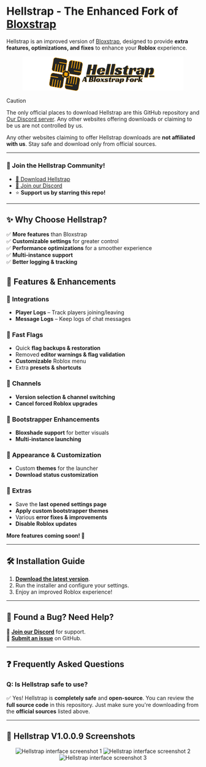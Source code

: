 # **Hellstrap** - The Enhanced Fork of [Bloxstrap](https://github.com/bloxstraplabs/bloxstrap)  

Hellstrap is an improved version of [Bloxstrap](https://github.com/bloxstraplabs/bloxstrap), designed to provide **extra features, optimizations, and fixes** to enhance your **Roblox** experience.  

<p align="center">
   <img src="https://github.com/midaskira/Hellstrap/raw/main/Images/Hellstrap-full-light.png" width="420" alt="Hellstrap Light Mode">
</p>

> [!CAUTION]
> The only official places to download Hellstrap are this GitHub repository and [Our Discord server](https://discord.gg/UuxcfqPNnA). Any other websites offering downloads or claiming to be us are not controlled by us.

Any other websites claiming to offer Hellstrap downloads are **not affiliated with us**. Stay safe and download only from official sources.  

---

### **🌟 Join the Hellstrap Community!**  
- [📂 Download Hellstrap](https://github.com/midaskira/Hellstrap/releases)  
- [💬 Join our Discord](https://discord.gg/UuxcfqPNnA)  
- ⭐ **Support us by starring this repo!**  

---

## **✨ Why Choose Hellstrap?**  
✅ **More features** than Bloxstrap  
✅ **Customizable settings** for greater control  
✅ **Performance optimizations** for a smoother experience  
✅ **Multi-instance support**  
✅ **Better logging & tracking**  


## **🌟 Features & Enhancements**  

### 🔹 **Integrations**  
- **Player Logs** – Track players joining/leaving  
- **Message Logs** – Keep logs of chat messages  

### 🔹 **Fast Flags**  
- Quick **flag backups & restoration**  
- Removed **editor warnings & flag validation**  
- **Customizable** Roblox menu  
- Extra **presets & shortcuts**  

### 🔹 **Channels**  
- **Version selection & channel switching**  
- **Cancel forced Roblox upgrades**  

### 🔹 **Bootstrapper Enhancements**  
- **Bloxshade support** for better visuals  
- **Multi-instance launching**  

### 🔹 **Appearance & Customization**  
- Custom **themes** for the launcher  
- **Download status customization**  

### 🔹 **Extras**  
- Save the **last opened settings page**  
- **Apply custom bootstrapper themes**  
- Various **error fixes & improvements**  
- **Disable Roblox updates**  

**More features coming soon! 🚀**  

---

## **🛠️ Installation Guide**  
1. **[Download the latest version](https://github.com/midaskira/Hellstrap/releases)**.  
2. Run the installer and configure your settings.  
3. Enjoy an improved Roblox experience!  

---

## **🐞 Found a Bug? Need Help?**  
💬 **[Join our Discord](https://discord.gg/UuxcfqPNnA)** for support.  
📌 **[Submit an issue](https://github.com/midaskira/Hellstrap/issues)** on GitHub.  

---

## **❓ Frequently Asked Questions**  

### **Q: Is Hellstrap safe to use?**  
✅ Yes! Hellstrap is **completely safe** and **open-source**. You can review the **full source code** in this repository. Just make sure you're downloading from the **official sources** listed above.  

---

## **📸 Hellstrap V1.0.0.9 Screenshots**  
<p align="center">
    <img src="https://i.imgur.com/5lMtLOW.png" alt="Hellstrap interface screenshot 1">
    <img src="https://i.imgur.com/cFBmtfO.png" alt="Hellstrap interface screenshot 2">
    <img src="https://i.imgur.com/xYTZU7x.png" alt="Hellstrap interface screenshot 3">
</p>  

